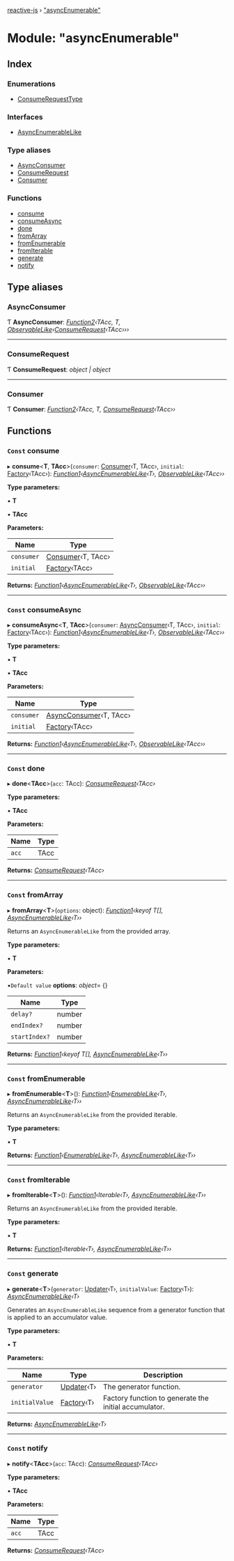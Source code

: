 [reactive-js](../README.md) › ["asyncEnumerable"](_asyncenumerable_.md)

# Module: "asyncEnumerable"

## Index

### Enumerations

* [ConsumeRequestType](../enums/_asyncenumerable_.consumerequesttype.md)

### Interfaces

* [AsyncEnumerableLike](../interfaces/_asyncenumerable_.asyncenumerablelike.md)

### Type aliases

* [AsyncConsumer](_asyncenumerable_.md#asyncconsumer)
* [ConsumeRequest](_asyncenumerable_.md#consumerequest)
* [Consumer](_asyncenumerable_.md#consumer)

### Functions

* [consume](_asyncenumerable_.md#const-consume)
* [consumeAsync](_asyncenumerable_.md#const-consumeasync)
* [done](_asyncenumerable_.md#const-done)
* [fromArray](_asyncenumerable_.md#const-fromarray)
* [fromEnumerable](_asyncenumerable_.md#const-fromenumerable)
* [fromIterable](_asyncenumerable_.md#const-fromiterable)
* [generate](_asyncenumerable_.md#const-generate)
* [notify](_asyncenumerable_.md#const-notify)

## Type aliases

###  AsyncConsumer

Ƭ **AsyncConsumer**: *[Function2](_functions_.md#function2)‹TAcc, T, [ObservableLike](../interfaces/_observable_.observablelike.md)‹[ConsumeRequest](_asyncenumerable_.md#consumerequest)‹TAcc›››*

___

###  ConsumeRequest

Ƭ **ConsumeRequest**: *object | object*

___

###  Consumer

Ƭ **Consumer**: *[Function2](_functions_.md#function2)‹TAcc, T, [ConsumeRequest](_asyncenumerable_.md#consumerequest)‹TAcc››*

## Functions

### `Const` consume

▸ **consume**<**T**, **TAcc**>(`consumer`: [Consumer](_asyncenumerable_.md#consumer)‹T, TAcc›, `initial`: [Factory](_functions_.md#factory)‹TAcc›): *[Function1](_functions_.md#function1)‹[AsyncEnumerableLike](../interfaces/_asyncenumerable_.asyncenumerablelike.md)‹T›, [ObservableLike](../interfaces/_observable_.observablelike.md)‹TAcc››*

**Type parameters:**

▪ **T**

▪ **TAcc**

**Parameters:**

Name | Type |
------ | ------ |
`consumer` | [Consumer](_asyncenumerable_.md#consumer)‹T, TAcc› |
`initial` | [Factory](_functions_.md#factory)‹TAcc› |

**Returns:** *[Function1](_functions_.md#function1)‹[AsyncEnumerableLike](../interfaces/_asyncenumerable_.asyncenumerablelike.md)‹T›, [ObservableLike](../interfaces/_observable_.observablelike.md)‹TAcc››*

___

### `Const` consumeAsync

▸ **consumeAsync**<**T**, **TAcc**>(`consumer`: [AsyncConsumer](_asyncenumerable_.md#asyncconsumer)‹T, TAcc›, `initial`: [Factory](_functions_.md#factory)‹TAcc›): *[Function1](_functions_.md#function1)‹[AsyncEnumerableLike](../interfaces/_asyncenumerable_.asyncenumerablelike.md)‹T›, [ObservableLike](../interfaces/_observable_.observablelike.md)‹TAcc››*

**Type parameters:**

▪ **T**

▪ **TAcc**

**Parameters:**

Name | Type |
------ | ------ |
`consumer` | [AsyncConsumer](_asyncenumerable_.md#asyncconsumer)‹T, TAcc› |
`initial` | [Factory](_functions_.md#factory)‹TAcc› |

**Returns:** *[Function1](_functions_.md#function1)‹[AsyncEnumerableLike](../interfaces/_asyncenumerable_.asyncenumerablelike.md)‹T›, [ObservableLike](../interfaces/_observable_.observablelike.md)‹TAcc››*

___

### `Const` done

▸ **done**<**TAcc**>(`acc`: TAcc): *[ConsumeRequest](_asyncenumerable_.md#consumerequest)‹TAcc›*

**Type parameters:**

▪ **TAcc**

**Parameters:**

Name | Type |
------ | ------ |
`acc` | TAcc |

**Returns:** *[ConsumeRequest](_asyncenumerable_.md#consumerequest)‹TAcc›*

___

### `Const` fromArray

▸ **fromArray**<**T**>(`options`: object): *[Function1](_functions_.md#function1)‹keyof T[], [AsyncEnumerableLike](../interfaces/_asyncenumerable_.asyncenumerablelike.md)‹T››*

Returns an `AsyncEnumerableLike` from the provided array.

**Type parameters:**

▪ **T**

**Parameters:**

▪`Default value`  **options**: *object*= {}

Name | Type |
------ | ------ |
`delay?` | number |
`endIndex?` | number |
`startIndex?` | number |

**Returns:** *[Function1](_functions_.md#function1)‹keyof T[], [AsyncEnumerableLike](../interfaces/_asyncenumerable_.asyncenumerablelike.md)‹T››*

___

### `Const` fromEnumerable

▸ **fromEnumerable**<**T**>(): *[Function1](_functions_.md#function1)‹[EnumerableLike](../interfaces/_enumerable_.enumerablelike.md)‹T›, [AsyncEnumerableLike](../interfaces/_asyncenumerable_.asyncenumerablelike.md)‹T››*

Returns an `AsyncEnumerableLike` from the provided iterable.

**Type parameters:**

▪ **T**

**Returns:** *[Function1](_functions_.md#function1)‹[EnumerableLike](../interfaces/_enumerable_.enumerablelike.md)‹T›, [AsyncEnumerableLike](../interfaces/_asyncenumerable_.asyncenumerablelike.md)‹T››*

___

### `Const` fromIterable

▸ **fromIterable**<**T**>(): *[Function1](_functions_.md#function1)‹Iterable‹T›, [AsyncEnumerableLike](../interfaces/_asyncenumerable_.asyncenumerablelike.md)‹T››*

Returns an `AsyncEnumerableLike` from the provided iterable.

**Type parameters:**

▪ **T**

**Returns:** *[Function1](_functions_.md#function1)‹Iterable‹T›, [AsyncEnumerableLike](../interfaces/_asyncenumerable_.asyncenumerablelike.md)‹T››*

___

### `Const` generate

▸ **generate**<**T**>(`generator`: [Updater](_functions_.md#updater)‹T›, `initialValue`: [Factory](_functions_.md#factory)‹T›): *[AsyncEnumerableLike](../interfaces/_asyncenumerable_.asyncenumerablelike.md)‹T›*

Generates an `AsyncEnumerableLike` sequence from a generator function
that is applied to an accumulator value.

**Type parameters:**

▪ **T**

**Parameters:**

Name | Type | Description |
------ | ------ | ------ |
`generator` | [Updater](_functions_.md#updater)‹T› | The generator function. |
`initialValue` | [Factory](_functions_.md#factory)‹T› | Factory function to generate the initial accumulator.  |

**Returns:** *[AsyncEnumerableLike](../interfaces/_asyncenumerable_.asyncenumerablelike.md)‹T›*

___

### `Const` notify

▸ **notify**<**TAcc**>(`acc`: TAcc): *[ConsumeRequest](_asyncenumerable_.md#consumerequest)‹TAcc›*

**Type parameters:**

▪ **TAcc**

**Parameters:**

Name | Type |
------ | ------ |
`acc` | TAcc |

**Returns:** *[ConsumeRequest](_asyncenumerable_.md#consumerequest)‹TAcc›*
